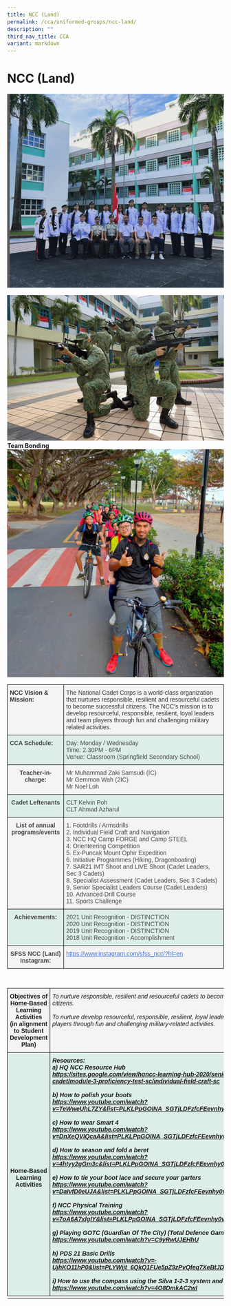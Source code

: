 ```yaml
---
title: NCC (Land)
permalink: /cca/uniformed-groups/ncc-land/
description: ""
third_nav_title: CCA
variant: markdown
---
```

# **NCC (Land)**

![](/images/NCC1.png)

![](/images/NCC2.png)
**Team Bonding**
![](/images/NCC3.png)

<table style="border-collapse:collapse;border-spacing:0" class="tg">
  <thead>
    <tr>
      <th style="background-color:#F4F4F4;border-color:#000000;border-style:solid;border-width:1px;color:#323232;font-family:Arial, sans-serif;font-size:14px;font-weight:bold;overflow:hidden;padding:10px 5px;text-align:left;vertical-align:top;word-break:normal"><span style="font-weight:inherit;font-style:inherit;background-color:transparent">NCC Vision &amp; Mission:</span><br>
      <br>
      <br></th>
      <th style="background-color:#F4F4F4;border-color:#000000;border-style:solid;border-width:1px;color:#323232;font-family:Arial, sans-serif;font-size:14px;font-weight:normal;overflow:hidden;padding:10px 5px;text-align:left;vertical-align:top;word-break:normal"><span style="font-weight:normal;font-style:inherit;color:#323232;background-color:#F4F4F4">The National Cadet Corps is a world-class organization that nurtures responsible, resilient and resourceful cadets to become successful citizens. The NCC's mission is to develop resourceful, responsible, resilient, loyal leaders and team players through fun and challenging military related activities.</span></th>
    </tr>
  </thead>
  <tbody>
    <tr>
      <td style="background-color:#DDEEE9;border-color:#000000;border-style:solid;border-width:1px;color:#484848;font-family:Arial, sans-serif;font-size:14px;font-weight:bold;overflow:hidden;padding:10px 5px;text-align:left;vertical-align:top;word-break:normal"><span style="font-weight:bold;font-style:inherit">CCA Schedule:</span><br></td>
      <td style="background-color:#DDEEE9;border-color:#000000;border-style:solid;border-width:1px;color:#484848;font-family:Arial, sans-serif;font-size:14px;overflow:hidden;padding:10px 5px;text-align:left;vertical-align:top;word-break:normal"><span style="color:#484848;background-color:#DDEEE9">Day: Monday / Wednesday</span><br>
      <span style="color:#484848;background-color:#DDEEE9">Time: 2.30PM - 6PM</span><br>
      <span style="color:#484848;background-color:#DDEEE9">Venue: Classroom (Springfield Secondary School)</span></td>
    </tr>
    <tr>
      <td style="background-color:#F4F4F4;border-color:#000000;border-style:solid;border-width:1px;color:#484848;font-family:Arial, sans-serif;font-size:14px;font-weight:bold;overflow:hidden;padding:10px 5px;text-align:center;vertical-align:top;word-break:normal"><span style="font-weight:inherit;font-style:inherit;background-color:transparent">Teacher-in-charge:</span></td>
      <td style="background-color:#F4F4F4;border-color:#000000;border-style:solid;border-width:1px;color:#484848;font-family:Arial, sans-serif;font-size:14px;overflow:hidden;padding:10px 5px;text-align:left;vertical-align:top;word-break:normal"><span style="font-weight:inherit;font-style:inherit;background-color:#F4F4F4">Mr Muhammad Zaki Samsudi (IC)</span><br>
      <span style="font-weight:inherit;font-style:inherit;background-color:#F4F4F4">Mr Gemmon Wah (2IC)</span><br>
      <span style="font-weight:inherit;font-style:inherit;background-color:#F4F4F4">Mr Noel Loh </span><br></td>
    </tr>
    <tr>
      <td style="background-color:#DDEEE9;border-color:#000000;border-style:solid;border-width:1px;color:#484848;font-family:Arial, sans-serif;font-size:14px;font-weight:bold;overflow:hidden;padding:10px 5px;text-align:center;vertical-align:top;word-break:normal"><span style="font-weight:bold;font-style:inherit;background-color:#DDEEE9">Cadet Leftenants</span><br></td>
      <td style="background-color:#DDEEE9;border-color:#000000;border-style:solid;border-width:1px;color:#484848;font-family:Arial, sans-serif;font-size:14px;overflow:hidden;padding:10px 5px;text-align:left;vertical-align:middle;word-break:normal"><span style="color:#484848;background-color:#DDEEE9">CLT Kelvin Poh<br>
      CLT Ahmad Azharul</span></td>
    </tr>
    <tr>
      <td style="background-color:#F4F4F4;border-color:#000000;border-style:solid;border-width:1px;color:#484848;font-family:Arial, sans-serif;font-size:14px;font-weight:bold;overflow:hidden;padding:10px 5px;text-align:center;vertical-align:top;word-break:normal"><span style="font-weight:inherit;font-style:inherit;background-color:transparent">List of annual programs/events</span></td>
      <td style="background-color:#F4F4F4;border-color:#000000;border-style:solid;border-width:1px;color:#484848;font-family:Arial, sans-serif;font-size:14px;overflow:hidden;padding:10px 5px;text-align:left;vertical-align:top;word-break:normal"><span style="font-weight:inherit;font-style:inherit;background-color:#F4F4F4">1. Footdrills / Armsdrills</span><br>
      <span style="font-weight:inherit;font-style:inherit;background-color:#F4F4F4">2. Individual Field Craft and Navigation</span><br>
      <span style="font-weight:inherit;font-style:inherit;background-color:#F4F4F4">3. NCC HQ Camp FORGE and Camp STEEL</span><br>
      <span style="font-weight:inherit;font-style:inherit;background-color:#F4F4F4">4. Orienteering Competition</span><br>
      <span style="font-weight:inherit;font-style:inherit;background-color:#F4F4F4">5. Ex-Puncak Mount Ophir Expedition</span><br>
      <span style="font-weight:inherit;font-style:inherit;background-color:#F4F4F4">6. Initiative Programmes (Hiking, Dragonboating)</span><br>
      <span style="font-weight:inherit;font-style:inherit;background-color:#F4F4F4">7. SAR21 IMT Shoot and LIVE Shoot (Cadet Leaders, Sec 3 Cadets)</span><br>
      <span style="font-weight:inherit;font-style:inherit;background-color:#F4F4F4">8. Specialist Assessment (Cadet Leaders, Sec 3 Cadets)</span><br>
      <span style="font-weight:inherit;font-style:inherit;background-color:#F4F4F4">9. Senior Specialist Leaders Course (Cadet Leaders)</span><br>
      <span style="font-weight:inherit;font-style:inherit;background-color:#F4F4F4">10. Advanced Drill Course<br>
      11. Sports Challenge</span></td>
    </tr>
    <tr>
      <td style="background-color:#DDEEE9;border-color:#000000;border-style:solid;border-width:1px;color:#484848;font-family:Arial, sans-serif;font-size:14px;font-weight:bold;overflow:hidden;padding:10px 5px;text-align:center;vertical-align:top;word-break:normal"><span style="font-weight:bold;font-style:inherit;background-color:#DDEEE9">Achievements:</span><br></td>
      <td style="background-color:#DDEEE9;border-color:#000000;border-style:solid;border-width:1px;color:#484848;font-family:Arial, sans-serif;font-size:14px;overflow:hidden;padding:10px 5px;text-align:left;vertical-align:top;word-break:normal"><span style="font-weight:inherit;font-style:inherit;background-color:#DDEEE9">2021 Unit Recognition - DISTINCTION<br>
      2020 Unit Recognition - DISTINCTION</span><br>
      <span style="font-weight:inherit;font-style:inherit;background-color:#DDEEE9">2019 Unit Recognition - DISTINCTION</span><br>
      <span style="font-weight:inherit;font-style:inherit;background-color:#DDEEE9">2018 Unit Recognition - Accomplishment</span></td>
    </tr>
    <tr>
      <td style="background-color:#F4F4F4;border-color:#000000;border-style:solid;border-width:1px;color:#484848;font-family:Arial, sans-serif;font-size:14px;font-weight:bold;overflow:hidden;padding:10px 5px;text-align:center;vertical-align:top;word-break:normal"><span style="font-weight:bold;font-style:inherit;background-color:#F4F4F4">SFSS NCC (Land) Instagram:</span></td>
      <td style="background-color:#F4F4F4;border-color:#000000;border-style:solid;border-width:1px;color:#4372D6;font-family:Arial, sans-serif;font-size:14px;overflow:hidden;padding:10px 5px;text-align:left;text-decoration:underline;vertical-align:top;word-break:normal">
        <a href="https://www.instagram.com/sfss_ncc/?hl=en"><span style="font-weight:inherit;font-style:inherit;text-decoration:underline;color:#4372D6">https://www.instagram.com/sfss_ncc/?hl=en</span></a>
      </td>
    </tr>
  </tbody>
</table>

<br>

<table style="border-collapse:collapse;border-spacing:0" class="tg">
  <thead>
    <tr>
      <th style="background-color:#F4F4F4;border-color:#000000;border-style:solid;border-width:1px;font-family:Arial, sans-serif;font-size:14px;font-weight:bold;overflow:hidden;padding:10px 5px;text-align:center;vertical-align:top;word-break:normal">Objectives of Home-Based Learning Activities<br>
      (in alignment to Student Development Plan)</th>
      <th style="background-color:#F4F4F4;border-color:#000000;border-style:solid;border-width:1px;font-family:Arial, sans-serif;font-size:14px;font-style:italic;font-weight:normal;overflow:hidden;padding:10px 5px;text-align:left;vertical-align:top;word-break:normal">To nurture responsible, resilient and resourceful cadets to become successful citizens.<br>
      <br>
      To nurture develop resourceful, responsible, resilient, loyal leaders and team players through fun and challenging military-related activities.</th>
    </tr>
  </thead>
  <tbody>
    <tr>
      <td style="background-color:#DDEEE9;border-color:#000000;border-style:solid;border-width:1px;font-family:Arial, sans-serif;font-size:14px;font-weight:bold;overflow:hidden;padding:10px 5px;text-align:center;vertical-align:top;word-break:normal"><br>
      <br>
      <br>
      <br>
      <br>
      <br>
      <br>
      <br>
      <br>
      <br>
      <br>
      <br>
      <br>
      <br>
      <br>
      <br>
      Home-Based Learning Activities</td>
      <td style="background-color:#DDEEE9;border-color:#000000;border-style:solid;border-width:1px;font-family:Arial, sans-serif;font-size:14px;font-style:italic;font-weight:bold;overflow:hidden;padding:10px 5px;text-align:left;vertical-align:top;word-break:normal">
        Resources:<br>
        a) HQ NCC Resource Hub<br>
        <a href="https://sites.google.com/view/hqncc-learning-hub-2020/senior-cadet/module-3-proficiency-test-sc/individual-field-craft-sc">https://sites.google.com/view/hqncc-learning-hub-2020/senior-cadet/module-3-proficiency-test-sc/individual-field-craft-sc</a><br>
        <br>
        b) How to polish your boots<br>
        <a href="https://www.youtube.com/watch?v=TeWweUhL7ZY&amp;list=PLKLPpGOINA_SGTjLDFzfcFEevnhy0vBnZ">https://www.youtube.com/watch?v=TeWweUhL7ZY&amp;list=PLKLPpGOINA_SGTjLDFzfcFEevnhy0vBnZ</a><br>
        <br>
        c) How to wear Smart 4<br>
        <a href="https://www.youtube.com/watch?v=DnXeQVIQcaA&amp;list=PLKLPpGOINA_SGTjLDFzfcFEevnhy0vBnZ&amp;index=4">https://www.youtube.com/watch?v=DnXeQVIQcaA&amp;list=PLKLPpGOINA_SGTjLDFzfcFEevnhy0vBnZ&amp;index=4</a><br>
        <br>
        d) How to season and fold a beret<br>
        <a href="https://www.youtube.com/watch?v=4htyy2gGm3c&amp;list=PLKLPpGOINA_SGTjLDFzfcFEevnhy0vBnZ&amp;index=6">https://www.youtube.com/watch?v=4htyy2gGm3c&amp;list=PLKLPpGOINA_SGTjLDFzfcFEevnhy0vBnZ&amp;index=6</a><br>
        <br>
        e) How to tie your boot lace and secure your garters<br>
        <a href="https://www.youtube.com/watch?v=DaIvfD0eUJA&amp;list=PLKLPpGOINA_SGTjLDFzfcFEevnhy0vBnZ&amp;index=3">https://www.youtube.com/watch?v=DaIvfD0eUJA&amp;list=PLKLPpGOINA_SGTjLDFzfcFEevnhy0vBnZ&amp;index=3</a><br>
        <br>
        f) NCC Physical Training<br>
        <a href="https://www.youtube.com/watch?v=7oA6A7xlgIY&amp;list=PLKLPpGOINA_SGTjLDFzfcFEevnhy0vBnZ&amp;index=7">https://www.youtube.com/watch?v=7oA6A7xlgIY&amp;list=PLKLPpGOINA_SGTjLDFzfcFEevnhy0vBnZ&amp;index=7</a><br>
        <br>
        g) Playing GOTC (Guardian Of The City) (Total Defence Game)<br>
        <a href="https://www.youtube.com/watch?v=C9yRwUJEHhU">https://www.youtube.com/watch?v=C9yRwUJEHhU</a><br>
        <br>
        h) PDS 21 Basic Drills<br>
        <a href="https://www.youtube.com/watch?v=-UjhKO11hP0&amp;list=PLYWjjt_6QkQ1FUe5pZ9zPvQfeq7XeBtJD">https://www.youtube.com/watch?v=-UjhKO11hP0&amp;list=PLYWjjt_6QkQ1FUe5pZ9zPvQfeq7XeBtJD</a><br>
        <br>
        i) How to use the compass using the Silva 1-2-3 system and how to pace.<br>
        <a href="https://www.youtube.com/watch?v=4O8DmkAC2wI">https://www.youtube.com/watch?v=4O8DmkAC2wI</a><br>
      </td>
    </tr>
    <tr>
      <td></td>
    </tr>
  </tbody>
</table>
